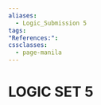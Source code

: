 ```yaml
---
aliases:
  - Logic_Submission 5
tags: 
"References:": 
cssclasses:
  - page-manila
---
```

# LOGIC SET 5

